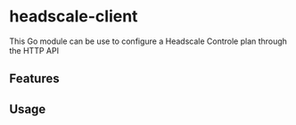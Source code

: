 # headscale-client
This Go module can be use to configure a Headscale Controle plan through the HTTP API


## Features

## Usage 